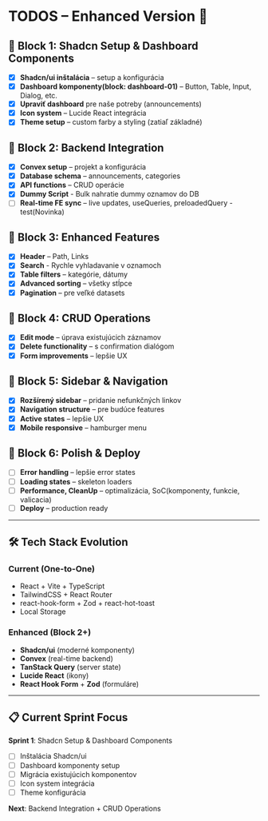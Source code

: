 # TODOS – Enhanced Version 🚀

## 🎯 Block 1: Shadcn Setup & Dashboard Components

- [x] **Shadcn/ui inštalácia** – setup a konfigurácia
- [x] **Dashboard komponenty(block: dashboard-01)** – Button, Table, Input, Dialog, etc.
- [x] **Upraviť dashboard** pre naše potreby (announcements)
- [x] **Icon system** – Lucide React integrácia
- [x] **Theme setup** – custom farby a styling (zatiaľ základné)

## 🎯 Block 2: Backend Integration

- [x] **Convex setup** – projekt a konfigurácia
- [x] **Database schema** – announcements, categories
- [x] **API functions** – CRUD operácie
- [x] **Dummy Script** - Bulk nahratie dummy oznamov do DB
- [ ] **Real-time FE sync** – live updates, useQueries, preloadedQuery - test(Novinka)

## 🎯 Block 3: Enhanced Features

- [x] **Header** – Path, Links
- [x] **Search** - Rychle vyhladavanie v oznamoch
- [x] **Table filters** – kategórie, dátumy
- [x] **Advanced sorting** – všetky stĺpce
- [x] **Pagination** – pre veľké datasets

## 🎯 Block 4: CRUD Operations

- [X] **Edit mode** – úprava existujúcich záznamov
- [x] **Delete functionality** – s confirmation dialógom
- [X] **Form improvements** – lepšie UX

## 🎯 Block 5: Sidebar & Navigation

- [x] **Rozšírený sidebar** – pridanie nefunkčných linkov
- [x] **Navigation structure** – pre budúce features
- [x] **Active states** – lepšie UX
- [x] **Mobile responsive** – hamburger menu

## 🎯 Block 6: Polish & Deploy

- [ ] **Error handling** – lepšie error states
- [ ] **Loading states** – skeleton loaders
- [ ] **Performance, CleanUp** – optimalizácia, SoC(komponenty, funkcie, valicacia)
- [ ] **Deploy** – production ready

---

## 🛠 Tech Stack Evolution

### **Current (One-to-One)**

- React + Vite + TypeScript
- TailwindCSS + React Router
- react-hook-form + Zod + react-hot-toast
- Local Storage

### **Enhanced (Block 2+)**

- **Shadcn/ui** (moderné komponenty)
- **Convex** (real-time backend)
- **TanStack Query** (server state)
- **Lucide React** (ikony)
- **React Hook Form** + **Zod** (formuláre)

---

## 📋 Current Sprint Focus

**Sprint 1**: Shadcn Setup & Dashboard Components

- [ ] Inštalácia Shadcn/ui
- [ ] Dashboard komponenty setup
- [ ] Migrácia existujúcich komponentov
- [ ] Icon system integrácia
- [ ] Theme konfigurácia

**Next**: Backend Integration + CRUD Operations
